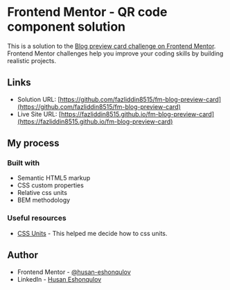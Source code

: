 # Frontend Mentor - QR code component solution

This is a solution to the [Blog preview card challenge on Frontend Mentor](https://www.frontendmentor.io/challenges/blog-preview-card-ckPaj01IcS). Frontend Mentor challenges help you improve your coding skills by building realistic projects.

## Links

- Solution URL: [https://github.com/fazliddin8515/fm-blog-preview-card](https://github.com/fazliddin8515/fm-blog-preview-card)
- Live Site URL: [https://fazliddin8515.github.io/fm-blog-preview-card](https://fazliddin8515.github.io/fm-blog-preview-card)

## My process

### Built with

- Semantic HTML5 markup
- CSS custom properties
- Relative css units
- BEM methodology

### Useful resources

- [CSS Units](https://www.freecodecamp.org/news/css-units-when-to-use-each-one) - This helped me decide how to css units.

## Author

- Frontend Mentor - [@husan-eshonqulov](https://www.frontendmentor.io/profile/husan-eshonqulov)
- LinkedIn - [Husan Eshonqulov](https://www.linkedin.com/in/husan-eshonqulov/)
